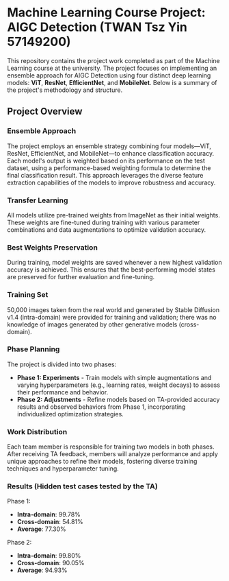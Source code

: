 # Machine Learning Course Project: AIGC Detection (TWAN Tsz Yin 57149200)

This repository contains the project work completed as part of the Machine Learning course at the university. The project focuses on implementing an ensemble approach for AIGC Detection using four distinct deep learning models: **ViT**, **ResNet**, **EfficientNet**, and **MobileNet**. Below is a summary of the project's methodology and structure.

## Project Overview

### Ensemble Approach
The project employs an ensemble strategy combining four models—ViT, ResNet, EfficientNet, and MobileNet—to enhance classification accuracy. Each model's output is weighted based on its performance on the test dataset, using a performance-based weighting formula to determine the final classification result. This approach leverages the diverse feature extraction capabilities of the models to improve robustness and accuracy.

### Transfer Learning
All models utilize pre-trained weights from ImageNet as their initial weights. These weights are fine-tuned during training with various parameter combinations and data augmentations to optimize validation accuracy.

### Best Weights Preservation
During training, model weights are saved whenever a new highest validation accuracy is achieved. This ensures that the best-performing model states are preserved for further evaluation and fine-tuning.

### Training Set
50,000 images taken from the real world and generated by Stable Diffusion v1.4 (intra-domain) were provided for training and validation; there was no knowledge of images generated by other generative models (cross-domain).

### Phase Planning
The project is divided into two phases:
- **Phase 1: Experiments** - Train models with simple augmentations and varying hyperparameters (e.g., learning rates, weight decays) to assess their performance and behavior.
- **Phase 2: Adjustments** - Refine models based on TA-provided accuracy results and observed behaviors from Phase 1, incorporating individualized optimization strategies.

### Work Distribution
Each team member is responsible for training two models in both phases. After receiving TA feedback, members will analyze performance and apply unique approaches to refine their models, fostering diverse training techniques and hyperparameter tuning.

### Results (Hidden test cases tested by the TA)
Phase 1:
- **Intra-domain**: 99.78%
- **Cross-domain**: 54.81%
- **Average**: 77.30%

Phase 2:
- **Intra-domain**: 99.80%
- **Cross-domain**: 90.05%
- **Average**: 94.93%
